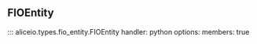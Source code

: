 ## FIOEntity

::: aliceio.types.fio_entity.FIOEntity
    handler: python
    options:
      members: true
